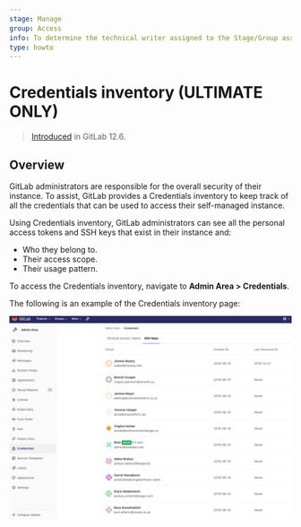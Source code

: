 ```yaml
---
stage: Manage
group: Access
info: To determine the technical writer assigned to the Stage/Group associated with this page, see https://about.gitlab.com/handbook/engineering/ux/technical-writing/#designated-technical-writers
type: howto
---
```


# Credentials inventory **(ULTIMATE ONLY)**

> [Introduced](https://gitlab.com/gitlab-org/gitlab/-/merge_requests/20912) in GitLab 12.6.

## Overview

GitLab administrators are responsible for the overall security of their instance. To assist, GitLab provides a Credentials inventory to keep track of all the credentials that can be used to access their self-managed instance.

Using Credentials inventory, GitLab administrators can see all the personal access tokens and SSH keys that exist in their instance and:

- Who they belong to.
- Their access scope.
- Their usage pattern.

To access the Credentials inventory, navigate to **Admin Area > Credentials**.

The following is an example of the Credentials inventory page:

![Credentials inventory page](img/credentials_inventory_v12_6.png)
